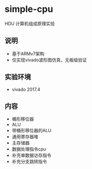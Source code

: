 # simple-cpu
HDU 计算机组成原理实验
## 说明
* 基于ARMv7架构
* 仅实现vivado波形图仿真，无板级验证

## 实验环境
* vivado 2017.4

## 内容
* 桶形移位器
* ALU
* 带桶形移位器的ALU
* 通用寄存器堆
* 主存储器
* 数据处理指令cpu
* 补充单数据访存指令
* 补充分支跳转指令


